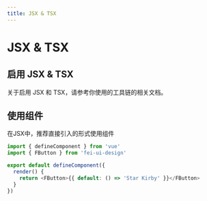 ```yaml
---
title: JSX & TSX
---
```




# JSX & TSX

## 启用 JSX & TSX

关于启用 JSX 和 TSX，请参考你使用的工具链的相关文档。

## 使用组件

在JSX中，推荐直接引入的形式使用组件

```ts
import { defineComponent } from 'vue'
import { FButton } from 'fei-ui-design'

export default defineComponent({
  render() {
    return <FButton>{{ default: () => 'Star Kirby' }}</FButton>
  }
})
```
